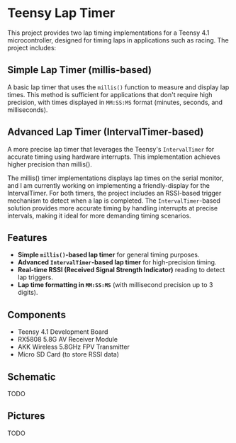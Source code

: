 # Teensy Lap Timer

This project provides two lap timing implementations for a Teensy 4.1 microcontroller, designed for timing laps in applications such as racing. The project includes:

## Simple Lap Timer (millis-based)
A basic lap timer that uses the `millis()` function to measure and display lap times. This method is sufficient for applications that don't require high precision, with times displayed in `MM:SS:MS` format (minutes, seconds, and milliseconds).

## Advanced Lap Timer (IntervalTimer-based)
A more precise lap timer that leverages the Teensy's `IntervalTimer` for accurate timing using hardware interrupts. This implementation achieves higher precision than millis(). 

The millis() timer implementations displays lap times on the serial monitor, and I am currently working on implementing a friendly-display for the IntervalTimer. For both timers, the project includes an RSSI-based trigger mechanism to detect when a lap is completed. The `IntervalTimer`-based solution provides more accurate timing by handling interrupts at precise intervals, making it ideal for more demanding timing scenarios.

## Features
- **Simple `millis()`-based lap timer** for general timing purposes.
- **Advanced `IntervalTimer`-based lap timer** for high-precision timing.
- **Real-time RSSI (Received Signal Strength Indicator)** reading to detect lap triggers.
- **Lap time formatting in `MM:SS:MS`** (with millisecond precision up to 3 digits).

## Components
- Teensy 4.1 Development Board
- RX5808 5.8G AV Receiver Module
- AKK Wireless 5.8GHz FPV Transmitter 
- Micro SD Card (to store RSSI data)
  
## Schematic
TODO

## Pictures
TODO
